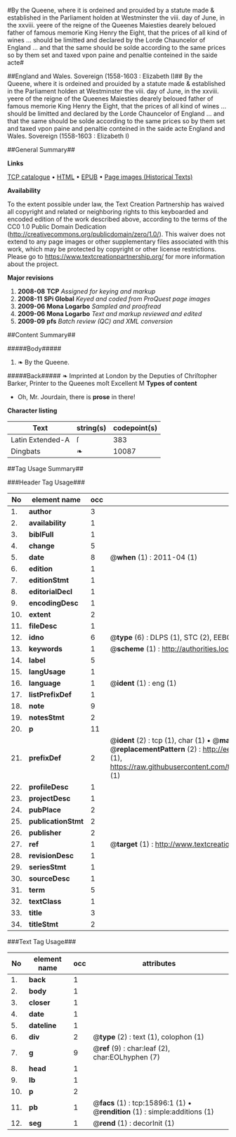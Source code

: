 #By the Queene, where it is ordeined and prouided by a statute made & established in the Parliament holden at Westminster the viii. day of June, in the xxviii. yeere of the reigne of the Queenes Maiesties dearely beloued father of famous memorie King Henry the Eight, that the prices of all kind of wines ... should be limitted and declared by the Lorde Chauncelor of England ... and that the same should be solde according to the same prices so by them set and taxed vpon paine and penaltie conteined in the saide acte#

##England and Wales. Sovereign (1558-1603 : Elizabeth I)##
By the Queene, where it is ordeined and prouided by a statute made & established in the Parliament holden at Westminster the viii. day of June, in the xxviii. yeere of the reigne of the Queenes Maiesties dearely beloued father of famous memorie King Henry the Eight, that the prices of all kind of wines ... should be limitted and declared by the Lorde Chauncelor of England ... and that the same should be solde according to the same prices so by them set and taxed vpon paine and penaltie conteined in the saide acte
England and Wales. Sovereign (1558-1603 : Elizabeth I)

##General Summary##

**Links**

[TCP catalogue](http://www.ota.ox.ac.uk/tcp/)  • 
[HTML](http://tei.it.ox.ac.uk/tcp/Texts-HTML/free/A69/A69337.html)  • 
[EPUB](http://tei.it.ox.ac.uk/tcp/Texts-EPUB/free/A69/A69337.epub) • 
[Page images (Historical Texts)](https://historicaltexts.jisc.ac.uk/eebo-23554302e)

**Availability**

To the extent possible under law, the Text Creation Partnership has waived all copyright and related or neighboring rights to this keyboarded and encoded edition of the work described above, according to the terms of the CC0 1.0 Public Domain Dedication (http://creativecommons.org/publicdomain/zero/1.0/). This waiver does not extend to any page images or other supplementary files associated with this work, which may be protected by copyright or other license restrictions. Please go to https://www.textcreationpartnership.org/ for more information about the project.

**Major revisions**

1. __2008-08__ __TCP__ *Assigned for keying and markup*
1. __2008-11__ __SPi Global__ *Keyed and coded from ProQuest page images*
1. __2009-06__ __Mona Logarbo__ *Sampled and proofread*
1. __2009-06__ __Mona Logarbo__ *Text and markup reviewed and edited*
1. __2009-09__ __pfs__ *Batch review (QC) and XML conversion*

##Content Summary##

#####Body#####

1. ❧ By the Queene.

#####Back#####
❧ Imprinted at London by the Deputies of Chriſtopher Barker, Printer to the Queenes moſt Excellent M
**Types of content**

  * Oh, Mr. Jourdain, there is **prose** in there!

**Character listing**


|Text|string(s)|codepoint(s)|
|---|---|---|
|Latin Extended-A|ſ|383|
|Dingbats|❧|10087|

##Tag Usage Summary##

###Header Tag Usage###

|No|element name|occ|attributes|
|---|---|---|---|
|1.|__author__|3||
|2.|__availability__|1||
|3.|__biblFull__|1||
|4.|__change__|5||
|5.|__date__|8| @__when__ (1) : 2011-04 (1)|
|6.|__edition__|1||
|7.|__editionStmt__|1||
|8.|__editorialDecl__|1||
|9.|__encodingDesc__|1||
|10.|__extent__|2||
|11.|__fileDesc__|1||
|12.|__idno__|6| @__type__ (6) : DLPS (1), STC (2), EEBO-CITATION (1), OCLC (1), VID (1)|
|13.|__keywords__|1| @__scheme__ (1) : http://authorities.loc.gov/ (1)|
|14.|__label__|5||
|15.|__langUsage__|1||
|16.|__language__|1| @__ident__ (1) : eng (1)|
|17.|__listPrefixDef__|1||
|18.|__note__|9||
|19.|__notesStmt__|2||
|20.|__p__|11||
|21.|__prefixDef__|2| @__ident__ (2) : tcp (1), char (1)  •  @__matchPattern__ (2) : ([0-9\-]+):([0-9IVX]+) (1), (.+) (1)  •  @__replacementPattern__ (2) : http://eebo.chadwyck.com/downloadtiff?vid=$1&page=$2 (1), https://raw.githubusercontent.com/textcreationpartnership/Texts/master/tcpchars.xml#$1 (1)|
|22.|__profileDesc__|1||
|23.|__projectDesc__|1||
|24.|__pubPlace__|2||
|25.|__publicationStmt__|2||
|26.|__publisher__|2||
|27.|__ref__|1| @__target__ (1) : http://www.textcreationpartnership.org/docs/. (1)|
|28.|__revisionDesc__|1||
|29.|__seriesStmt__|1||
|30.|__sourceDesc__|1||
|31.|__term__|5||
|32.|__textClass__|1||
|33.|__title__|3||
|34.|__titleStmt__|2||


###Text Tag Usage###

|No|element name|occ|attributes|
|---|---|---|---|
|1.|__back__|1||
|2.|__body__|1||
|3.|__closer__|1||
|4.|__date__|1||
|5.|__dateline__|1||
|6.|__div__|2| @__type__ (2) : text (1), colophon (1)|
|7.|__g__|9| @__ref__ (9) : char:leaf (2), char:EOLhyphen (7)|
|8.|__head__|1||
|9.|__lb__|1||
|10.|__p__|2||
|11.|__pb__|1| @__facs__ (1) : tcp:15896:1 (1)  •  @__rendition__ (1) : simple:additions (1)|
|12.|__seg__|1| @__rend__ (1) : decorInit (1)|
